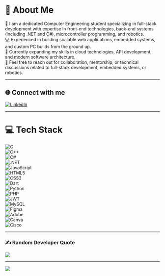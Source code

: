 # 💫 About Me

🔭 I am a dedicated Computer Engineering student specializing in full-stack development with expertise in front-end technologies, back-end systems (including .NET and C#), microcontroller programming, and robotics.  
💻 Experienced in building scalable web applications, embedded systems, and custom PC builds from the ground up.  
🌱 Currently expanding my skills in cloud technologies, API development, and modern software architecture.  
💬 Feel free to reach out for collaboration, mentorship, or technical discussions related to full-stack development, embedded systems, or robotics.

---

## 🌐 Connect with me

[![LinkedIn](https://img.shields.io/badge/LinkedIn-%230077B5.svg?logo=linkedin&logoColor=white)](https://linkedin.com/in/Mahmoud-Esawi)  

---

# 💻 Tech Stack

![C](https://img.shields.io/badge/C-%2300599C.svg?style=for-the-badge&logo=c&logoColor=white)  
![C++](https://img.shields.io/badge/C++-%2300599C.svg?style=for-the-badge&logo=c%2B%2B&logoColor=white)  
![C#](https://img.shields.io/badge/C%23-%23239120.svg?style=for-the-badge&logo=c-sharp&logoColor=white)  
![.NET](https://img.shields.io/badge/.NET-%230078D7.svg?style=for-the-badge&logo=dot-net&logoColor=white)  
![JavaScript](https://img.shields.io/badge/JavaScript-%23323330.svg?style=for-the-badge&logo=javascript&logoColor=%23F7DF1E)  
![HTML5](https://img.shields.io/badge/HTML5-%23E34F26.svg?style=for-the-badge&logo=html5&logoColor=white)  
![CSS3](https://img.shields.io/badge/CSS3-%231572B6.svg?style=for-the-badge&logo=css3&logoColor=white)  
![Dart](https://img.shields.io/badge/Dart-%230175C2.svg?style=for-the-badge&logo=dart&logoColor=white)  
![Python](https://img.shields.io/badge/Python-3670A0?style=for-the-badge&logo=python&logoColor=ffdd54)  
![PHP](https://img.shields.io/badge/PHP-%23777BB4.svg?style=for-the-badge&logo=php&logoColor=white)  
![JWT](https://img.shields.io/badge/JWT-black?style=for-the-badge&logo=JSON%20web%20tokens)  
![MySQL](https://img.shields.io/badge/MySQL-4479A1.svg?style=for-the-badge&logo=mysql&logoColor=white)  
![Figma](https://img.shields.io/badge/Figma-%23F24E1E.svg?style=for-the-badge&logo=figma&logoColor=white)  
![Adobe](https://img.shields.io/badge/Adobe-%23FF0000.svg?style=for-the-badge&logo=adobe&logoColor=white)  
![Canva](https://img.shields.io/badge/Canva-%2300C4CC.svg?style=for-the-badge&logo=canva&logoColor=white)  
![Cisco](https://img.shields.io/badge/Cisco-%23049FD9.svg?style=for-the-badge&logo=cisco&logoColor=black)  

---

### ✍️ Random Developer Quote

![](https://quotes-github-readme.vercel.app/api?type=horizontal&theme=radical)

---

[![](https://visitcount.itsvg.in/api?id=MahmoudEsaqi&icon=0&color=0)](https://visitcount.itsvg.in)

